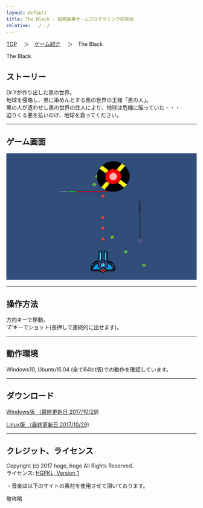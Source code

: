 ```yaml
---
layout: default
title: The Black - 函館高専ゲームプログラミング研究会
relative: ../../
---
```

<div class="content">
<div class="main">

<p class="bread">
<a href="../../">TOP</a>
　＞　<a href="../">ゲーム紹介</a>
　＞　The Black
</p>

<p class="title">
The Black
</p>
					
<h2>ストーリー</h2>

<p>
Dr.Yが作り出した黒の世界。<br>
地球を侵略し、黒に染めんとする黒の世界の王様「黒の人」。<br>
黒の人が遣わせし黒の世界の住人により、地球は危機に陥っていた・・・<br>
迫りくる悪を払いのけ、地球を救ってください。<br>
</p>

<hr>
<h2>ゲーム画面</h2>

<p>
<img alt="スクリーンショット" src="./ss1.png">
</p>

<hr>
<h2>操作方法</h2>

<p>
方向キーで移動。<br>
'Z'キーでショット(長押しで連続的に出せます)。<br>
</p>

<hr>
<h2>動作環境</h2>

<p>
Windows10, Ubuntu16.04 (全て64bit版)での動作を確認しています。
</p>

<hr>
<h2>ダウンロード</h2>

<p>
<a href="https://box.yahoo.co.jp/guest/viewer?sid=box-l-26oalqoyfj6fl63uanefeuz3se-1001&uniqid=b58bde96-a53b-4d1a-aaa0-ed8478684a6e&viewtype=detail">Windows版 （最終更新日 2017/10/29)</a>
</p>
<p>
<a href="https://box.yahoo.co.jp/guest/viewer?sid=box-l-26oalqoyfj6fl63uanefeuz3se-1001&uniqid=31bfa59b-8b24-4242-9d10-60e129cd34b5&viewtype=detail">Linux版 （最終更新日 2017/10/29)</a>
</p>

<hr>
<h2>クレジット、ライセンス</h2>

<p>
Copyright (c) 2017 hoge, hoge All Rights Reserved.
<br>
ライセンス: <a href="../../other/HGPKLv1.html">HGPKL, Version 1</a>
</p>

<p>
・音楽は以下のサイトの素材を使用させて頂いております。
</p>

<p>
敬称略
<br>
</p>

</div>
</div>
